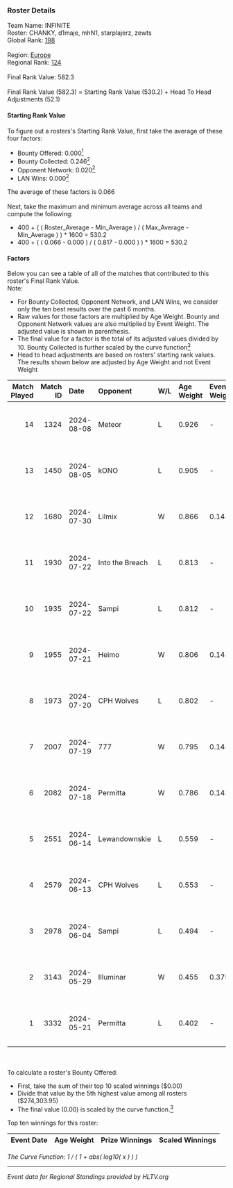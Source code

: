 ### Roster Details<br />
Team Name: INFINITE<br />
Roster: CHANKY, d1maje, mhN1, starplajerz, zewts<br />
Global Rank: [198](../../standings_global_2024_09_18.md)<br />
<br />
Region: [Europe]( ../../standings_europe_2024_09_18.md)<br />
Regional Rank: [124]( ../../standings_europe_2024_09_18.md)<br />
<br />
Final Rank Value:  582.3<br />
<br />
Final Rank Value (582.3) = Starting Rank Value (530.2) + Head To Head Adjustments (52.1)<br />

#### Starting Rank Value<br />
To figure out a rosters's Starting Rank Value, first take the average of these four factors:<br />
- Bounty Offered: 0.000[<sup>1</sup>](#table2)
- Bounty Collected: 0.246[<sup>2</sup>](#table1)
- Opponent Network: 0.020[<sup>2</sup>](#table1)
- LAN Wins: 0.000[<sup>2</sup>](#table1)

The average of these factors is 0.066<br />
<br />
Next, take the maximum and minimum average across all teams and compute the following:<br />
- 400 + ( ( Roster_Average - Min_Average ) / ( Max_Average - Min_Average ) ) * 1600 = 530.2
- 400 + ( ( 0.066 - 0.000 ) / ( 0.817 - 0.000 ) ) * 1600 = 530.2


#### Factors<br />
Below you can see a table of all of the matches that contributed to this roster's Final Rank Value.<br />
Note:<br />

- For Bounty Collected, Opponent Network, and LAN Wins, we consider only the ten best results over the past 6 months.
- Raw values for those factors are multiplied by Age Weight. Bounty and Opponent Network values are also multiplied by Event Weight. The adjusted value is shown in parenthesis.
- The final value for a factor is the total of its adjusted values divided by 10. Bounty Collected is further scaled by the curve function[<sup>3</sup>](#curveFunction)
- Head to head adjustments are based on rosters' starting rank values. The results shown below are adjusted by Age Weight and not Event Weight
<span id="table1"></span><br />


| Match Played | Match ID | Date       | Opponent        | W/L | Age Weight | Event Weight | Bounty Collected | Opponent Network | LAN Wins  | H2H Adj. | Roster                                   |
| -: | -: | :- | :- | :- | :- | :- | :- | :- | :- | -: | :- |
|           14 |     1324 | 2024-08-08 | Meteor          | L   | 0.926      | -            | -                | -                | -         |    -8.90 | CHANKY, d1maje, mhN1, starplajerz, zewts |
|           13 |     1450 | 2024-08-05 | kONO            | L   | 0.905      | -            | -                | -                | -         |    -5.74 | CHANKY, d1maje, mhN1, starplajerz, zewts |
|           12 |     1680 | 2024-07-30 | Lilmix          | W   | 0.866      | 0.143        | 0.017 (0.002)    | 0.064 (0.008)    | 0 (0.000) |    20.25 | CHANKY, d1maje, mhN1, starplajerz, zewts |
|           11 |     1930 | 2024-07-22 | Into the Breach | L   | 0.813      | -            | -                | -                | -         |    -3.25 | CHANKY, d1maje, mhN1, starplajerz, zewts |
|           10 |     1935 | 2024-07-22 | Sampi           | L   | 0.812      | -            | -                | -                | -         |    -3.52 | CHANKY, d1maje, mhN1, starplajerz, zewts |
|            9 |     1955 | 2024-07-21 | Heimo           | W   | 0.806      | 0.143        | 0.003 (0.000)    | 0.062 (0.007)    | 0 (0.000) |    14.63 | CHANKY, d1maje, mhN1, starplajerz, zewts |
|            8 |     1973 | 2024-07-20 | CPH Wolves      | L   | 0.802      | -            | -                | -                | -         |    -3.78 | CHANKY, d1maje, mhN1, starplajerz, zewts |
|            7 |     2007 | 2024-07-19 | 777             | W   | 0.795      | 0.143        | 0.009 (0.001)    | 0.095 (0.011)    | 0 (0.000) |    16.03 | CHANKY, d1maje, mhN1, starplajerz, zewts |
|            6 |     2082 | 2024-07-18 | Permitta        | W   | 0.786      | 0.143        | 0.031 (0.004)    | 0.979 (0.110)    | 0 (0.000) |    22.27 | CHANKY, d1maje, mhN1, starplajerz, zewts |
|            5 |     2551 | 2024-06-14 | Lewandownskie   | L   | 0.559      | -            | -                | -                | -         |    -2.46 | CHANKY, d1maje, mhN1, starplajerz, zewts |
|            4 |     2579 | 2024-06-13 | CPH Wolves      | L   | 0.553      | -            | -                | -                | -         |    -2.57 | CHANKY, d1maje, mhN1, starplajerz, zewts |
|            3 |     2978 | 2024-06-04 | Sampi           | L   | 0.494      | -            | -                | -                | -         |    -1.55 | d1maje, mhN1, starplajerz, waZz, zewts   |
|            2 |     3143 | 2024-05-29 | Illuminar       | W   | 0.455      | 0.379        | 0.009 (0.002)    | 0.357 (0.062)    | 0 (0.000) |    12.03 | d1maje, mhN1, starplajerz, waZz, zewts   |
|            1 |     3332 | 2024-05-21 | Permitta        | L   | 0.402      | -            | -                | -                | -         |    -1.35 | d1maje, mhN1, starplajerz, waZz, zewts   |

<br />
<span id="table2"></span><br />
To calculate a roster's Bounty Offered:<br />

- First, take the sum of their top 10 scaled winnings ($0.00)
- Divide that value by the 5th highest value among all rosters ($274,303.95)
- The final value (0.00) is scaled by the curve function.[<sup>3</sup>](#curveFunction)

Top ten winnings for this roster:<br />

| Event Date | Age Weight | Prize Winnings | Scaled Winnings |
| :- | -: | :- | :- |


<span id="curveFunction"></span>_The Curve Function: 1 / ( 1 + abs( log10( x ) ) )_<br />

---
_Event data for Regional Standings provided by HLTV.org_<br />
